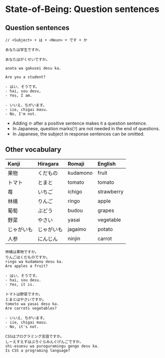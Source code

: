 # State-of-Being: Question sentences

## Question sentences

```text
// <Subject> + は + <Noun> + です + か

あなたは学生ですか。

あなたはがくせいですか。

anata wa gakusei desu ka.

Are you a student?

- はい、そうです。
- hai, sou desu,
- Yes, I am.

- いいえ、ちがいます。
- iie, chigai masu.
- No, I'm not.
```

* Adding `か` after a positive sentence makes it a question sentence.
* In Japanese, question marks(`?`) are not needed in the end of questions.
* In Japanese, the subject in response sentences can be omitted.

## Other vocabulary

| Kanji | Hiragara | Romaji | English |
| :--- | :--- | :--- | :--- |
| 果物 | くだもの | kudamono | fruit |
| トマト | とまと | tomato | tomato |
| 苺 | いちご | ichigo | strawberry |
| 林檎 | りんご | ringo | apple |
| 葡萄 | ぶどう | budou | grapes |
| 野菜 | やさい | yasai | vegetable |
| じゃがいも | じゃがいも | jagaimo | potato |
| 人参 | にんじん | ninjin | carrot |

```text
林檎は果物ですか。
りんごはくだものですか。
ringo wa kudamono desu ka.
Are apples a fruit?

- はい、そうです。
- hai, sou desu.
- Yes, it is.

トマトは野菜ですか。
とまとはやさいですか。
tomoto wa yasai desu ka.
Are carrots vegetables?

- いいえ、ちがいます。
- iie, chigai masu.
- No, it's not.

CSSはプログラミング言語ですか。
しーえすえすはぷろぐらみんぐげんごですか。
shi-esuesu wa puroguramingu gengo desu ka.
Is CSS a programing language?

```

